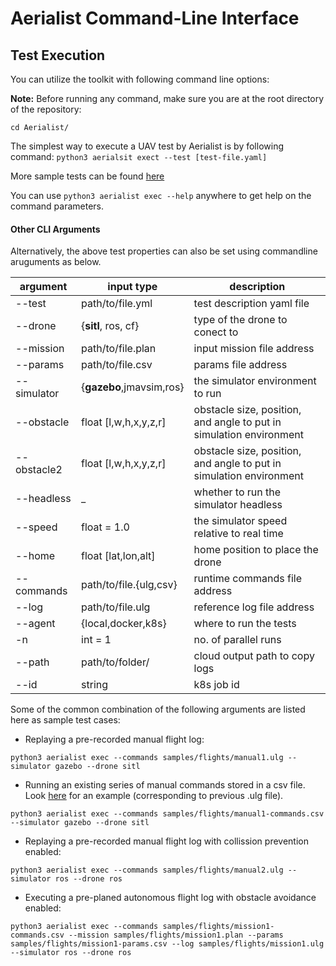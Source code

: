 # Aerialist Command-Line Interface

## Test Execution

You can utilize the toolkit with following command line options:

**Note:** Before running any command, make sure you are at the root directory of the repository:

`cd Aerialist/`

The simplest way to execute a UAV test by Aerialist is by following command:
`python3 aerialsit exect --test [test-file.yaml]`

More sample tests can be found [here](samples/tests/)

You can use `python3 aerialist exec --help` anywhere to get help on the command parameters.

#### Other CLI Arguments

Alternatively, the above test properties can also be set using commandline aruguments as below.

|argument   | input type            | description                   |
|-----------|-----------------------|------------------------------ |
| --test    | path/to/file.yml      | test description yaml file    |
| --drone   | {**sitl**, ros, cf}   | type of the drone to conect to|
| --mission | path/to/file.plan     | input mission file address    |
| --params  | path/to/file.csv      | params file address           |
| --simulator| {**gazebo**,jmavsim,ros} | the simulator environment to run|
| --obstacle| float [l,w,h,x,y,z,r] | obstacle size, position, and angle to put in simulation environment|
| --obstacle2| float [l,w,h,x,y,z,r]| obstacle size, position, and angle to put in simulation environment|  
| --headless| _                     | whether to run the simulator headless|
| --speed   | float = 1.0           | the simulator speed relative to real time|
| --home    | float [lat,lon,alt]   | home position to place the drone|
| --commands| path/to/file.{ulg,csv}| runtime commands file address |
| --log     | path/to/file.ulg      | reference log file address    |
| --agent   |{local,docker,k8s}     | where to run the tests        |
| -n        | int = 1               | no. of parallel runs          |
| --path    | path/to/folder/       | cloud output path to copy logs|
| --id      | string                | k8s job id                    |

Some of the common combination of the following arguments are listed here as sample test cases:

- Replaying a pre-recorded manual flight log:

`python3 aerialist exec --commands samples/flights/manual1.ulg --simulator gazebo --drone sitl`

- Running an existing series of manual commands stored in a csv file. Look [here](samples/flights/manual1-commands.csv) for an example (corresponding to previous .ulg file).

`python3 aerialist exec --commands samples/flights/manual1-commands.csv --simulator gazebo --drone sitl`

- Replaying a pre-recorded manual flight log with collission prevention enabled:

`python3 aerialist exec --commands samples/flights/manual2.ulg --simulator ros --drone ros`

- Executing a pre-planed autonomous flight log with obstacle avoidance enabled:

`python3 aerialist exec --commands samples/flights/mission1-commands.csv --mission samples/flights/mission1.plan --params samples/flights/mission1-params.csv --log samples/flights/mission1.ulg --simulator ros --drone ros`

<!-- - running a manual flight through keyboard commands:

`python3 run.py experiment manual`

Look [here](https://github.com/skhatiri/drone-experiments/blob/5b7950dc99318d08dacab61ea8686c6d65402438/px4/drone.py#L76) for possible commands to send -->